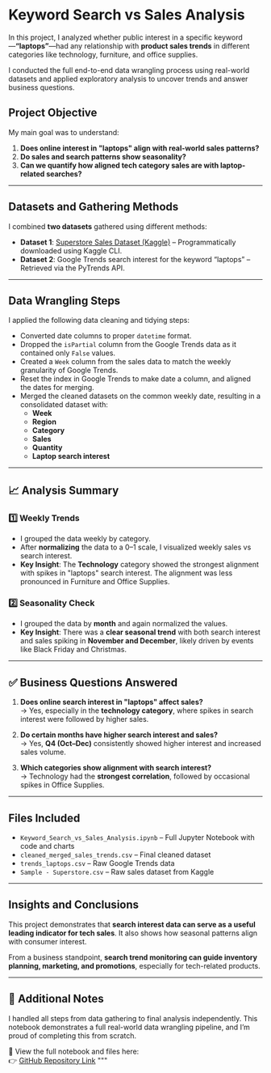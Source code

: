# Keyword Search vs Sales Analysis

In this project, I analyzed whether public interest in a specific keyword—**“laptops”**—had any relationship with **product sales trends** in different categories like technology, furniture, and office supplies.

I conducted the full end-to-end data wrangling process using real-world datasets and applied exploratory analysis to uncover trends and answer business questions.

## Project Objective

My main goal was to understand:

1. **Does online interest in "laptops" align with real-world sales patterns?**
2. **Do sales and search patterns show seasonality?**
3. **Can we quantify how aligned tech category sales are with laptop-related searches?**

---

## Datasets and Gathering Methods

I combined **two datasets** gathered using different methods:

- **Dataset 1**: [Superstore Sales Dataset (Kaggle)](https://www.kaggle.com/datasets/vivek468/superstore-dataset-final) – Programmatically downloaded using Kaggle CLI.
- **Dataset 2**: Google Trends search interest for the keyword “laptops” – Retrieved via the PyTrends API.

---

## Data Wrangling Steps

I applied the following data cleaning and tidying steps:

- Converted date columns to proper `datetime` format.
- Dropped the `isPartial` column from the Google Trends data as it contained only `False` values.
- Created a `Week` column from the sales data to match the weekly granularity of Google Trends.
- Reset the index in Google Trends to make date a column, and aligned the dates for merging.
- Merged the cleaned datasets on the common weekly date, resulting in a consolidated dataset with:
  - **Week**
  - **Region**
  - **Category**
  - **Sales**
  - **Quantity**
  - **Laptop search interest**

---

## 📈 Analysis Summary

### 1️⃣ Weekly Trends

- I grouped the data weekly by category.
- After **normalizing** the data to a 0–1 scale, I visualized weekly sales vs search interest.
- **Key Insight**: The **Technology** category showed the strongest alignment with spikes in "laptops" search interest. The alignment was less pronounced in Furniture and Office Supplies.

### 2️⃣ Seasonality Check

- I grouped the data by **month** and again normalized the values.
- **Key Insight**: There was a **clear seasonal trend** with both search interest and sales spiking in **November and December**, likely driven by events like Black Friday and Christmas.

---

## ✅ Business Questions Answered

1. **Does online search interest in "laptops" affect sales?**  
   → Yes, especially in the **technology category**, where spikes in search interest were followed by higher sales.

2. **Do certain months have higher search interest and sales?**  
   → Yes, **Q4 (Oct–Dec)** consistently showed higher interest and increased sales volume.

3. **Which categories show alignment with search interest?**  
   → Technology had the **strongest correlation**, followed by occasional spikes in Office Supplies.

---

## Files Included

- `Keyword_Search_vs_Sales_Analysis.ipynb` – Full Jupyter Notebook with code and charts
- `cleaned_merged_sales_trends.csv` – Final cleaned dataset
- `trends_laptops.csv` – Raw Google Trends data
- `Sample - Superstore.csv` – Raw sales dataset from Kaggle

---

## Insights and Conclusions

This project demonstrates that **search interest data can serve as a useful leading indicator for tech sales**. It also shows how seasonal patterns align with consumer interest.

From a business standpoint, **search trend monitoring can guide inventory planning, marketing, and promotions**, especially for tech-related products.

---

## 🔗 Additional Notes

I handled all steps from data gathering to final analysis independently. This notebook demonstrates a full real-world data wrangling pipeline, and I’m proud of completing this from scratch.

📂 View the full notebook and files here:  
👉 [GitHub Repository Link](https://github.com/pratiti-soumya/Data-Science-Projects/tree/main/Keyword_Search_vs_Sales_Analysis)
"""
